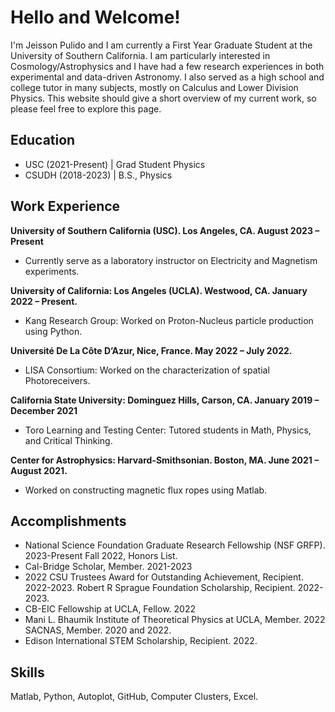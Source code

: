 # Hello and Welcome!

I'm Jeisson Pulido and I am currently a First Year Graduate Student at the University of Southern California. I am particularly interested in Cosmology/Astrophysics and I have had a few research experiences in both experimental and data-driven Astronomy. I also served as a high school and college tutor in many subjects, mostly on Calculus and Lower Division Physics. This website should give a short overview of my current work, so please feel free to explore this page. 

## Education

- USC (2021-Present) | Grad Student Physics
- CSUDH (2018-2023) | B.S., Physics
  
## Work Experience

**University of Southern California (USC). Los Angeles, CA. August 2023 – Present**
- Currently serve as a laboratory instructor on Electricity and Magnetism experiments. 

**University of California: Los Angeles (UCLA). Westwood, CA. January 2022 – Present.**
- Kang Research Group: Worked on Proton-Nucleus particle production using Python. 

**Université De La Côte D’Azur, Nice, France. May 2022 – July 2022.** 
- LISA Consortium: Worked on the characterization of spatial Photoreceivers.

**California State University: Dominguez Hills, Carson, CA. January 2019 – December 2021**
- Toro Learning and Testing Center: Tutored students in Math, Physics, and Critical Thinking.

**Center for Astrophysics: Harvard-Smithsonian. Boston, MA. June 2021 – August 2021.**
- Worked on constructing magnetic flux ropes using Matlab. 

## Accomplishments

- National Science Foundation Graduate Research Fellowship (NSF GRFP). 2023-Present Fall 2022, Honors List. 
- Cal-Bridge Scholar, Member. 2021-2023 
- 2022 CSU Trustees Award for Outstanding Achievement, Recipient. 2022-2023. Robert R Sprague Foundation Scholarship, Recipient. 2022-2023. 
- CB-EIC Fellowship at UCLA, Fellow. 2022 
- Mani L. Bhaumik Institute of Theoretical Physics at UCLA, Member. 2022 SACNAS, Member. 2020 and 2022. 
- Edison International STEM Scholarship, Recipient. 2022. 

## Skills 

Matlab, Python, Autoplot, GitHub, Computer Clusters, Excel.


